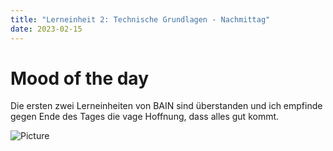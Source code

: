 ```yaml
---
title: "Lerneinheit 2: Technische Grundlagen - Nachmittag"
date: 2023-02-15
---
```


# Mood of the day
Die ersten zwei Lerneinheiten von BAIN sind überstanden und ich empfinde gegen Ende des Tages die vage Hoffnung, dass alles gut kommt.

![Picture](https://sayingimages.com/wp-content/uploads/2021/01/first-day-of-school-i-survived-meme.jpg)
